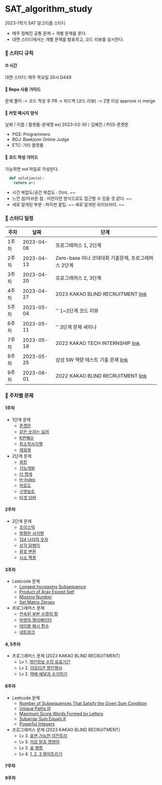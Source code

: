 # SAT_algorithm_study
2023-1학기 SAT 알고리즘 스터디

- 매주 정해진 공통 문제 + 개별 문제를 푼다.
- 대면 스터디에서는 개별 문제를 발표하고, 코드 리뷰를 실시한다.

### 📌 스터디 규칙
#### ⏱ 시간
대면 스터디: 매주 목요일 20시 D449
#### 📝 Repo 사용 가이드
문제 풀이 -> 코드 작성 후 PR -> 피드백 (코드 리뷰) -> 2명 이상 approve 시 merge <br/>
#### 🔖 커밋 메시지 양식
날짜 / 이름 / 플랫폼-문제명 ex) 2023-03-30 / 김혜진 / PGS-폰켓몬
- PGS: Programmers
- BOJ: Baekjoon Online Judge
- ETC: 기타 플랫폼
#### 📝 코드 작성 가이드
가능하면 md 파일로 작성한다.
```python
  def solution(a):
    return a+1
```
- 시간 복잡도/공간 복잡도 : O(n). ~~
- 느낀 점/아쉬운 점 : 이런이런 방식으로도 접근할 수 있을 것 같다. ~~
- 새로 알게된 부분 : 파이썬 꿀팁. ~~ 새로 알게된 라이브러리. ~~

### 📌 스터디 일정
| 주차 | 날짜 | 단계 |
|--|--|--|
|1주차|2023-04-06|프로그래머스 1, 2단계|
|2주차|2023-04-13|Zero-base 미니 코테대회 기출문제, 프로그래머스 2단계|
|3주차|2023-04-20|프로그래머스 2, 3단계|
|4주차|2023-04-27|2023 KAKAO BLIND RECRUITMENT [link](https://school.programmers.co.kr/learn/challenges?order=acceptance_asc&page=1&partIds=37527)|
|5주차|2023-05-04|'' 1~2단계 코드 리뷰|
|6주차|2023-05-11|'' 3단계 문제 세미나|
|7주차|2023-05-18|2022 KAKAO TECH INTERNSHIP [link](https://school.programmers.co.kr/learn/challenges?order=acceptance_asc&page=1&partIds=31236)|
|8주차|2023-05-25|삼성 SW 역량 테스트 기출 문제 [link](https://www.acmicpc.net/workbook/view/1152)|
|9주차|2023-06-01|2022 KAKAO BLIND RECRUITMENT [link](https://school.programmers.co.kr/learn/challenges?order=acceptance_asc&page=1&partIds=25448)|


### 📌 주차별 문제
#### 1주차
- 1단계 문제
  - [폰켓몬](https://school.programmers.co.kr/learn/courses/30/lessons/1845)
  - [같은 숫자는 싫어](https://school.programmers.co.kr/learn/courses/30/lessons/12906)
  - [K번째수](https://school.programmers.co.kr/learn/courses/30/lessons/42748)
  - [최소직사각형](https://school.programmers.co.kr/learn/courses/30/lessons/86491)
  - [체육복](https://school.programmers.co.kr/learn/courses/30/lessons/42862)
- 2단계 문제
  - [위장](https://school.programmers.co.kr/learn/courses/30/lessons/42578)
  - [기능개발](https://school.programmers.co.kr/learn/courses/30/lessons/42586)
  - [더 맵게](https://school.programmers.co.kr/learn/courses/30/lessons/42626)
  - [H-Index](https://school.programmers.co.kr/learn/courses/30/lessons/42747)
  - [피로도](https://school.programmers.co.kr/learn/courses/30/lessons/87946)
  - [구명보트](https://school.programmers.co.kr/learn/courses/30/lessons/42885)
  - [타겟 넘버](https://school.programmers.co.kr/learn/courses/30/lessons/43165)
#### 2주차
- 2단계 문제
  - [조이스틱](https://school.programmers.co.kr/learn/courses/30/lessons/42860)
  - [멀쩡한 사각형](https://school.programmers.co.kr/learn/courses/30/lessons/62048)
  - [124 나라의 숫자](https://school.programmers.co.kr/learn/courses/30/lessons/12899)
  - [삼각 달팽이](https://school.programmers.co.kr/learn/courses/30/lessons/68645)
  - [괄호 변환](https://school.programmers.co.kr/learn/courses/30/lessons/60058)
  - [시소 짝꿍](https://school.programmers.co.kr/learn/courses/30/lessons/152996)
#### 3주차
- Leetcode 문제
  - [Longest Increasing Subsequence](https://leetcode.com/problems/longest-increasing-subsequence/)
  - [Product of Aray Except Self](https://leetcode.com/problems/product-of-array-except-self/)
  - [Missing Number](https://leetcode.com/problems/missing-number/)
  - [Set Matrix Zeroes](https://leetcode.com/problems/set-matrix-zeroes/)
- 프로그래머스 문제
  - [연속된 부분 수열의 합](https://school.programmers.co.kr/learn/courses/30/lessons/178870) 
  - [마법의 엘리베이터](https://school.programmers.co.kr/learn/courses/30/lessons/148653)
  - [테이블 해시 함수](https://school.programmers.co.kr/learn/courses/30/lessons/147354)
  - [네트워크](https://school.programmers.co.kr/learn/courses/30/lessons/43162)
#### 4, 5주차
- 프로그래머스 문제 (2023 KAKAO BLIND RECRUITMENT)
  - Lv 1. [개인정보 수집 유효기간](https://school.programmers.co.kr/learn/courses/30/lessons/150370)
  - Lv 2. [이모티콘 할인행사](https://school.programmers.co.kr/learn/courses/30/lessons/150368)
  - Lv 2. [택배 배달과 수거하기](https://school.programmers.co.kr/learn/courses/30/lessons/150369)
#### 6주차
- Leetcode 문제
  - [Number of Subsequences That Satisfy the Given Sum Condition](https://leetcode.com/problems/number-of-subsequences-that-satisfy-the-given-sum-condition/)
  - [Unique Paths III](https://leetcode.com/problems/unique-paths-iii/)
  - [Maximum Score Words Formed by Letters](https://leetcode.com/problems/maximum-score-words-formed-by-letters/)
  - [Subarray Sum Equals K](https://leetcode.com/problems/subarray-sum-equals-k/)
  - [Powerful Integers](https://leetcode.com/problems/powerful-integers/)
- 프로그래머스 문제 (2023 KAKAO BLIND RECRUITMENT)
  - Lv 3. [표현 가능한 이진트리](https://school.programmers.co.kr/learn/courses/30/lessons/150367)
  - Lv 3. [미로 탈출 명령어](https://school.programmers.co.kr/learn/courses/30/lessons/150365)
  - Lv 3. [표 병합](https://school.programmers.co.kr/learn/courses/30/lessons/150366)
  - Lv 4. [1, 2, 3 떨어트리기](https://school.programmers.co.kr/learn/courses/30/lessons/150364)
#### 7주차
#### 9주차
